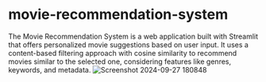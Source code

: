 # movie-recommendation-system
The Movie Recommendation System is a web application built with Streamlit that offers personalized movie suggestions based on user input. It uses a content-based filtering approach with cosine similarity to recommend movies similar to the selected one, considering features like genres, keywords, and metadata.
![Screenshot 2024-09-27 180848](https://github.com/user-attachments/assets/6d38a44e-0494-4a9a-8341-3f7fef253306)

